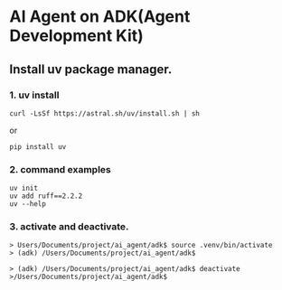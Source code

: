 # AI Agent on ADK(Agent Development Kit)

## Install uv package manager.
### 1. uv install
```
curl -LsSf https://astral.sh/uv/install.sh | sh
```
or 
```
pip install uv
```

###  2. command examples
```
uv init
uv add ruff==2.2.2
uv --help
```

###  3. activate and deactivate.
```
> Users/Documents/project/ai_agent/adk$ source .venv/bin/activate
> (adk) /Users/Documents/project/ai_agent/adk$ 

> (adk) /Users/Documents/project/ai_agent/adk$ deactivate
>/Users/Documents/project/ai_agent/adk$
```

